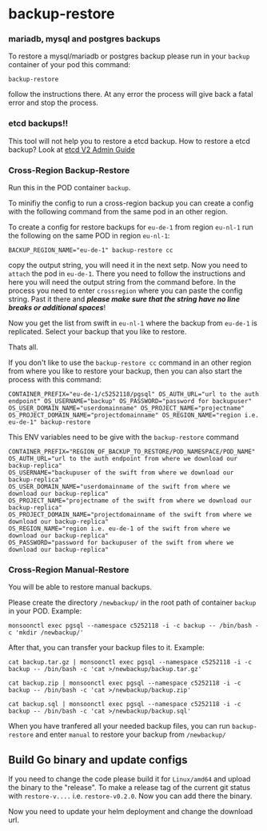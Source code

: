 # backup-restore


### mariadb, mysql and postgres backups

To restore a mysql/mariadb or postgres backup please run in your `backup` container of your pod this command:

`backup-restore`

follow the instructions there. At any error the process will give back a fatal error and stop the process.

### etcd backups!!

This tool will not help you to restore a etcd backup. How to restore a etcd backup? Look at [etcd V2 Admin Guide](https://github.com/coreos/etcd/blob/master/Documentation/v2/admin_guide.md) 

### Cross-Region Backup-Restore
Run this in the POD container `backup`.

To minifiy the config to run a cross-region backup you can create a config with the following command from the same pod in an other region.

To create a config for restore backups for `eu-de-1` from region `eu-nl-1` run the following on the same POD in region `eu-nl-1`:

`BACKUP_REGION_NAME="eu-de-1" backup-restore cc`

copy the output string, you will need it in the  next setp. Now you need to `attach` the pod in `eu-de-1`. There you need to follow the instructions and here you will need the output string from the command before. In the process you need to enter `crossregion` where you can paste the config string. Past it there and **_please make sure that the string have no line breaks or additional spaces_**!

Now you get the list from swift in `eu-nl-1` where the backup from `eu-de-1` is replicated. Select your backup that you like to restore.

Thats all.

If you don't like to use the `backup-restore cc` command in an other region from where you like to restore your backup, then you can also start the process with this command:

`CONTAINER_PREFIX="eu-de-1/c5252118/pgsql" OS_AUTH_URL="url to the auth endpoint" OS_USERNAME="backup" OS_PASSWORD="password for backupuser" OS_USER_DOMAIN_NAME="userdomainname" OS_PROJECT_NAME="projectname" OS_PROJECT_DOMAIN_NAME="projectdomainname" OS_REGION_NAME="region i.e. eu-de-1" backup-restore`

This ENV variables need to be give with the `backup-restore` command
```
CONTAINER_PREFIX="REGION_OF_BACKUP_TO_RESTORE/POD_NAMESPACE/POD_NAME"
OS_AUTH_URL="url to the auth endpoint from where we download our backup-replica"
OS_USERNAME="backupuser of the swift from where we download our backup-replica"
OS_USER_DOMAIN_NAME="userdomainname of the swift from where we download our backup-replica"
OS_PROJECT_NAME="projectname of the swift from where we download our backup-replica"
OS_PROJECT_DOMAIN_NAME="projectdomainname of the swift from where we download our backup-replica"
OS_REGION_NAME="region i.e. eu-de-1 of the swift from where we download our backup-replica"
OS_PASSWORD="password for backupuser of the swift from where we download our backup-replica"
```

### Cross-Region Manual-Restore

You will be able to restore manual backups.

Please create the directory `/newbackup/` in the root path of container `backup` in your POD. Example:

`monsoonctl exec pgsql --namespace c5252118 -i -c backup -- /bin/bash -c 'mkdir /newbackup/'`

After that, you can transfer your backup files to it. Example:

```
cat backup.tar.gz | monsoonctl exec pgsql --namespace c5252118 -i -c backup -- /bin/bash -c 'cat >/newbackup/backup.tar.gz'
```

```
cat backup.zip | monsoonctl exec pgsql --namespace c5252118 -i -c backup -- /bin/bash -c 'cat >/newbackup/backup.zip'
```

```
cat backup.sql | monsoonctl exec pgsql --namespace c5252118 -i -c backup -- /bin/bash -c 'cat >/newbackup/backup.sql'
```

When you have tranfered all your needed backup files, you can run `backup-restore` and enter `manual` to restore your backup from `/newbackup/`


## Build Go binary and update configs

If you need to change the code please build it for `Linux/amd64` and upload the binary to the "release". To make a release tag of the current git status with `restore-v....` i.e. `restore-v0.2.0`. Now you can add there the binary.

Now you need to update your helm deployment and change the download url.

